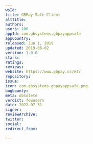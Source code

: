```yaml
---
wsId: 
title: GBPay Safe Client
altTitle: 
authors: 
users: 100
appId: com.gbsystems.gbpayappsafe
appCountry: 
released: Jun 1, 2019
updated: 2019-06-02
version: 1.0.0
stars: 
ratings: 
reviews: 
website: https://www.gbpay.cc/et/
repository: 
issue: 
icon: com.gbsystems.gbpayappsafe.png
bugbounty: 
meta: obsolete
verdict: fewusers
date: 2022-07-31
signer: 
reviewArchive: 
twitter: 
social: 
redirect_from: 

---
```


